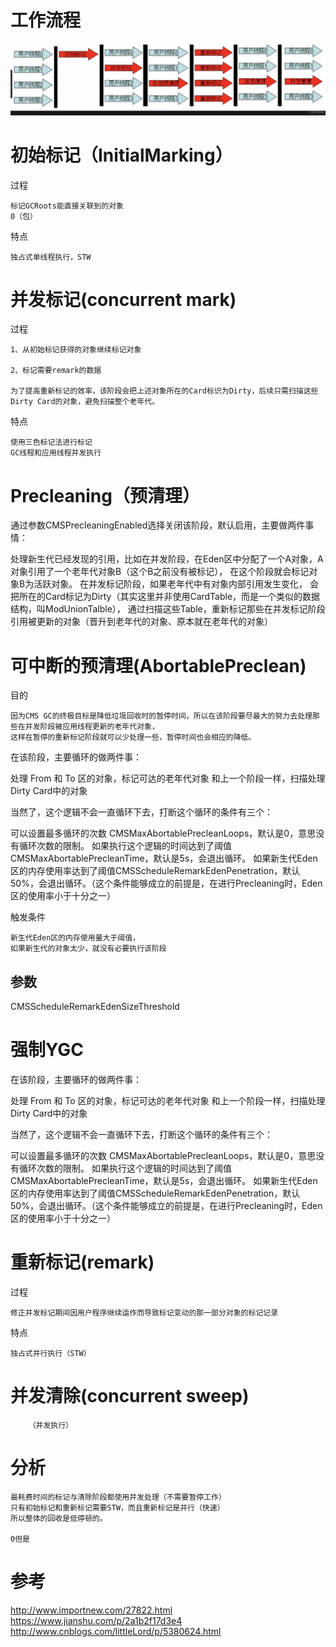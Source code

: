 

# 工作流程

![](https://github.com/RodJohn/JVM/blob/master/img/gccms.png)


# 初始标记（InitialMarking）

过程

	标记GCRoots能直接关联到的对象
	0（包）
	

特点

	独占式单线程执行，STW
	
  
# 并发标记(concurrent mark)

过程

	1、从初始标记获得的对象继续标记对象
	
	2、标记需要remark的数据
	
	为了提高重新标记的效率，该阶段会把上述对象所在的Card标识为Dirty，后续只需扫描这些Dirty Card的对象，避免扫描整个老年代。


特点

	使用三色标记法进行标记
	GC线程和应用线程并发执行
	
	
# Precleaning（预清理）

通过参数CMSPrecleaningEnabled选择关闭该阶段，默认启用，主要做两件事情：

处理新生代已经发现的引用，比如在并发阶段，在Eden区中分配了一个A对象，A对象引用了一个老年代对象B（这个B之前没有被标记），
在这个阶段就会标记对象B为活跃对象。
在并发标记阶段，如果老年代中有对象内部引用发生变化，
会把所在的Card标记为Dirty（其实这里并非使用CardTable，而是一个类似的数据结构，叫ModUnionTalble），
通过扫描这些Table，重新标记那些在并发标记阶段引用被更新的对象（晋升到老年代的对象、原本就在老年代的对象）




# 可中断的预清理(AbortablePreclean)

目的

	因为CMS GC的终极目标是降低垃圾回收时的暂停时间，所以在该阶段要尽最大的努力去处理那些在并发阶段被应用线程更新的老年代对象，
	这样在暂停的重新标记阶段就可以少处理一些，暂停时间也会相应的降低。


在该阶段，主要循环的做两件事：

处理 From 和 To 区的对象，标记可达的老年代对象
和上一个阶段一样，扫描处理Dirty Card中的对象

当然了，这个逻辑不会一直循环下去，打断这个循环的条件有三个：

可以设置最多循环的次数 CMSMaxAbortablePrecleanLoops，默认是0，意思没有循环次数的限制。
如果执行这个逻辑的时间达到了阈值CMSMaxAbortablePrecleanTime，默认是5s，会退出循环。
如果新生代Eden区的内存使用率达到了阈值CMSScheduleRemarkEdenPenetration，默认50%，会退出循环。（这个条件能够成立的前提是，在进行Precleaning时，Eden区的使用率小于十分之一）
	

触发条件

	新生代Eden区的内存使用量大于阈值，
	如果新生代的对象太少，就没有必要执行该阶段


## 参数

CMSScheduleRemarkEdenSizeThreshold 
  
  
# 强制YGC

在该阶段，主要循环的做两件事：

处理 From 和 To 区的对象，标记可达的老年代对象
和上一个阶段一样，扫描处理Dirty Card中的对象

当然了，这个逻辑不会一直循环下去，打断这个循环的条件有三个：

可以设置最多循环的次数 CMSMaxAbortablePrecleanLoops，默认是0，意思没有循环次数的限制。
如果执行这个逻辑的时间达到了阈值CMSMaxAbortablePrecleanTime，默认是5s，会退出循环。
如果新生代Eden区的内存使用率达到了阈值CMSScheduleRemarkEdenPenetration，默认50%，会退出循环。（这个条件能够成立的前提是，在进行Precleaning时，Eden区的使用率小于十分之一）

  
# 重新标记(remark)

过程

    修正并发标记期间因用户程序继续运作而导致标记变动的那一部分对象的标记记录

特点

	独占式并行执行（STW）
		
		
# 并发清除(concurrent sweep)
        （并发执行）
        
# 分析
        
    最耗费时间的标记与清除阶段都使用并发处理（不需要暂停工作）
    只有初始标记和重新标记需要STW，而且重新标记是并行（快速）
    所以整体的回收是低停顿的。

	0但是

# 参考

http://www.importnew.com/27822.html  
https://www.jianshu.com/p/2a1b2f17d3e4
http://www.cnblogs.com/littleLord/p/5380624.html


